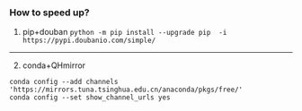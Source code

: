 

### How to speed up?
1. pip+douban
```python -m pip install --upgrade pip  -i https://pypi.doubanio.com/simple/```
---
2. conda+QHmirror
```
conda config --add channels 'https://mirrors.tuna.tsinghua.edu.cn/anaconda/pkgs/free/'
conda config --set show_channel_urls yes
```
